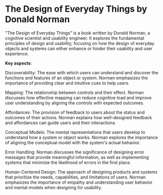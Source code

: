 # The Design of Everyday Things by Donald Norman

"The Design of Everyday Things" is a book written by Donald Norman, a cognitive scientist and usability engineer. It explores the fundamental principles of design and usability, focusing on how the design of everyday objects and systems can either enhance or hinder their usability and user experience.

**Key aspects**:

Discoverability: The ease with which users can understand and discover the functions and features of an object or system. Norman emphasizes the importance of providing clear and intuitive cues to help users.

Mapping: The relationship between controls and their effect. Norman discusses how effective mapping can reduce cognitive load and improve user understanding by aligning the controls with expected outcomes.

Affordances: The provision of feedback to users about the status and outcomes of their actions. Norman explains how well-designed feedback and affordances can guide users and their interactions.

Conceptual Models: The mental representations that users develop to understand how a system or object works. Norman explores the importance of aligning the conceptual model with the system's actual behavior.

Error Handling: Norman discusses the significance of designing error messages that provide meaningful information, as well as implementing systems that minimize the likelihood of errors in the first place.

Human-Centered Design: The approach of designing products and systems that prioritize the needs, capabilities, and limitations of users. Norman emphasizes the importance of empathy and understanding user behavior and mental models when designing for usability.

